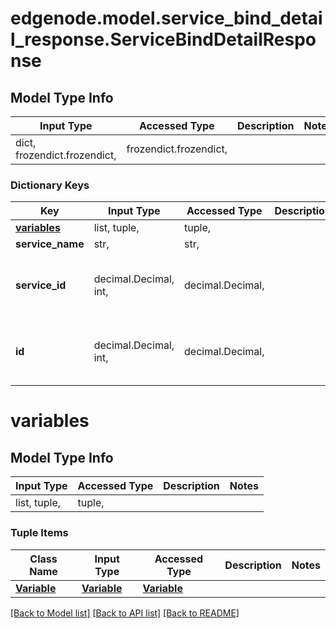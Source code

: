 # edgenode.model.service_bind_detail_response.ServiceBindDetailResponse

## Model Type Info
Input Type | Accessed Type | Description | Notes
------------ | ------------- | ------------- | -------------
dict, frozendict.frozendict,  | frozendict.frozendict,  |  | 

### Dictionary Keys
Key | Input Type | Accessed Type | Description | Notes
------------ | ------------- | ------------- | ------------- | -------------
**[variables](#variables)** | list, tuple,  | tuple,  |  | 
**service_name** | str,  | str,  |  | 
**service_id** | decimal.Decimal, int,  | decimal.Decimal,  |  | value must be a 64 bit integer
**id** | decimal.Decimal, int,  | decimal.Decimal,  |  | value must be a 64 bit integer

# variables

## Model Type Info
Input Type | Accessed Type | Description | Notes
------------ | ------------- | ------------- | -------------
list, tuple,  | tuple,  |  | 

### Tuple Items
Class Name | Input Type | Accessed Type | Description | Notes
------------- | ------------- | ------------- | ------------- | -------------
[**Variable**](Variable.md) | [**Variable**](Variable.md) | [**Variable**](Variable.md) |  | 

[[Back to Model list]](../../README.md#documentation-for-models) [[Back to API list]](../../README.md#documentation-for-api-endpoints) [[Back to README]](../../README.md)

